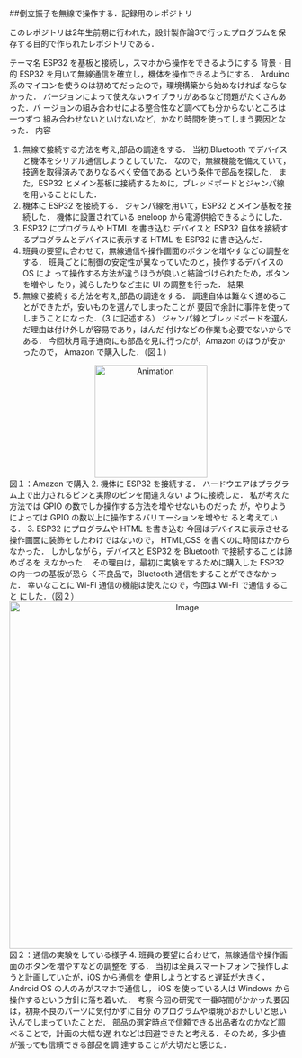 ##倒立振子を無線で操作する．記録用のレポジトリ

このレポジトリは2年生前期に行われた，設計製作論3で行ったプログラムを保存する目的で作られたレポジトリである．


テーマ名 ESP32 を基板と接続し，スマホから操作をできるようにする
背景・目的
ESP32 を用いて無線通信を確立し，機体を操作できるようにする．
Arduino 系のマイコンを使うのは初めてだったので，環境構築から始めなければ
ならなかった．
バージョンによって使えないライブラリがあるなど問題がたくさんあった．バ
ージョンの組み合わせによる整合性など調べても分からないところは一つずつ
組み合わせないといけないなど，かなり時間を使ってしまう要因となった．
内容
1. 無線で接続する方法を考え,部品の調達をする．
当初,Bluetooth でデバイスと機体をシリアル通信しようとしていた．
なので，無線機能を備えていて，技適を取得済みでありなるべく安価である
という条件で部品を探した．
また，ESP32 とメイン基板に接続するために，ブレッドボードとジャンパ線
を用いることにした．
2. 機体に ESP32 を接続する．
ジャンパ線を用いて，ESP32 とメイン基板を接続した．
機体に設置されている eneloop から電源供給できるようにした．
3. ESP32 にプログラムや HTML を書き込む
デバイスと ESP32 自体を接続するプログラムとデバイスに表示する HTML を
ESP32 に書き込んだ．
4. 班員の要望に合わせて，無線通信や操作画面のボタンを増やすなどの調整を
する．
班員ごとに制御の安定性が異なっていたのと，操作するデバイスの OS によ
って操作する方法が違うほうが良いと結論づけられたため，ボタンを増やし
たり，減らしたりなど主に UI の調整を行った．
結果
1. 無線で接続する方法を考え,部品の調達をする．
調達自体は難なく進めることができたが，安いものを選んでしまったことが
要因で余計に事件を使ってしまうことになった．（3 に記述する）
ジャンパ線とブレッドボードを選んだ理由は付け外しが容易であり，はんだ
付けなどの作業も必要でないからである．
今回秋月電子通商にも部品を見に行ったが，Amazon のほうが安かったので，
Amazon で購入した．（図１）
<div align="center">
 <img width="200" src="https://github.com/taka-bnbn/Inverted_pendulum/issues/1#issue-2978982820" alt="Animation" />
</div>
図１：Amazon で購入
2. 機体に ESP32 を接続する．
ハードウエアはプラグラム上で出力されるピンと実際のピンを間違えない
ように接続した．
私が考えた方法では GPIO の数でしか操作する方法を増やせないものだった
が，やりようによっては GPIO の数以上に操作するバリエーションを増やせ
ると考えている．
3. ESP32 にプログラムや HTML を書き込む
今回はデバイスに表示させる操作画面に装飾をしたわけではないので，
HTML,CSS を書くのに時間はかからなかった．
しかしながら，デバイスと ESP32 を Bluetooth で接続することは諦めざるを
えなかった．
その理由は，最初に実験をするために購入した ESP32 の内一つの基板が恐ら
く不良品で，Bluetooth 通信をすることができなかった．
幸いなことに Wi-Fi 通信の機能は使えたので，今回は Wi-Fi で通信すること
にした．（図２）
<div align="center">
<img width="617" alt="Image" src="https://github.com/user-attachments/assets/c1bae3cb-ee56-484b-a455-e32edd549ab8" />
</div>
図２：通信の実験をしている様子
4. 班員の要望に合わせて，無線通信や操作画面のボタンを増やすなどの調整を
する．
当初は全員スマートフォンで操作しようと計画していたが，iOS から通信を
使用しようとすると遅延が大きく，Android OS の人のみがスマホで通信し，
iOS を使っている人は Windows から操作するという方針に落ち着いた．
考察
今回の研究で一番時間がかかった要因は，初期不良のパーツに気付かずに自分
のプログラムや環境がおかしいと思い込んでしまっていたことだ．
部品の選定時点で信頼できる出品者なのかなど調べることで，計画の大幅な遅
れなどは回避できたと考える．そのため，多少値が張っても信頼できる部品を調
達することが大切だと感じた．
